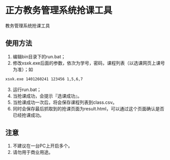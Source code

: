 # 正方教务管理系统抢课工具

教务管理系统抢课工具

## 使用方法

1. 编辑bin目录下的run.bat；   
2. 修改xsxk.exe后面的参数，依次为学号，密码，课程列表（以选课网页上课号为准）；如
```bash
xsxk.exe 1401260241 123456 1,5,6,7
```
3. 运行run.bat；   
4. 当抢课成功，会提示『选课成功』。   
5. 当抢课成功一次后，将会保存课程列表到class.csv。   
6. 同时会保存最后抓取到的抢课页面为result.html，可以通过这个页面确认是否已经抢课成功。

## 注意
1. 不建议在一台PC上开启多个。
2. 请勿用于商业用途。
